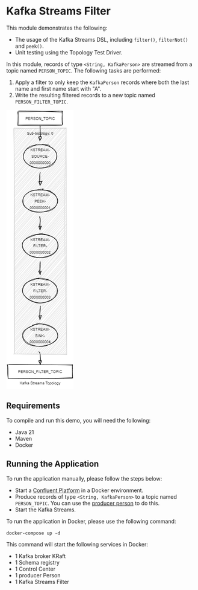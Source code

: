 # Kafka Streams Filter

This module demonstrates the following:

- The usage of the Kafka Streams DSL, including `filter()`, `filterNot()` and `peek()`.
- Unit testing using the Topology Test Driver.

In this module, records of type `<String, KafkaPerson>` are streamed from a topic named `PERSON_TOPIC`.
The following tasks are performed:

1. Apply a filter to only keep the `KafkaPerson` records where both the last name and first name start with "A".
2. Write the resulting filtered records to a new topic named `PERSON_FILTER_TOPIC`.

![topology.png](topology.png)

## Requirements

To compile and run this demo, you will need the following:

- Java 21
- Maven
- Docker

## Running the Application

To run the application manually, please follow the steps below:

- Start a [Confluent Platform](https://docs.confluent.io/platform/current/quickstart/ce-docker-quickstart.html#step-1-download-and-start-cp) in a Docker environment.
- Produce records of type `<String, KafkaPerson>` to a topic named `PERSON_TOPIC`. You can use the [producer person](../specific-producers/kafka-streams-producer-person) to do this.
- Start the Kafka Streams.

To run the application in Docker, please use the following command:

```console
docker-compose up -d
```

This command will start the following services in Docker:

- 1 Kafka broker KRaft
- 1 Schema registry
- 1 Control Center
- 1 producer Person
- 1 Kafka Streams Filter
